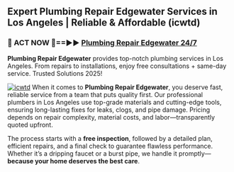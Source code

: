 ## Expert Plumbing Repair Edgewater Services in Los Angeles | Reliable & Affordable (icwtd)  

<h3>🚿 ACT NOW 🌟==►► <a href="https://tinyurl.com/2ne6vx2x" rel="nofollow">Plumbing Repair Edgewater 24/7</a></h3>

**Plumbing Repair Edgewater** provides top-notch plumbing services in Los Angeles. From repairs to installations, enjoy free consultations + same-day service. Trusted Solutions 2025!

[![icwtd](https://i.imgur.com/4PFF4AK.jpeg)](https://tinyurl.com/2ne6vx2x)
When it comes to **Plumbing Repair Edgewater**, you deserve fast, reliable service from a team that puts quality first. Our professional plumbers in Los Angeles use top-grade materials and cutting-edge tools, ensuring long-lasting fixes for leaks, clogs, and pipe damage. Pricing depends on repair complexity, material costs, and labor—transparently quoted upfront.  

The process starts with a **free inspection**, followed by a detailed plan, efficient repairs, and a final check to guarantee flawless performance. Whether it’s a dripping faucet or a burst pipe, we handle it promptly—**because your home deserves the best care**.